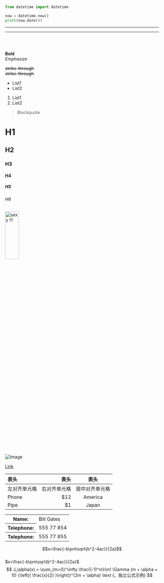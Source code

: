 ```python
from datetime import datetime

now = datetime.now()
print(now.date()) 
```

---
<hr>

<br>
<br>

**Bold**  
*Emphasize*  

~~strike-through~~  
<del>strike-through</del>    

- List1
- List2
1. List1
2. List2

> Blockquote

# H1

## H2

### H3

#### H4

##### H5

###### H6

<img src="http://h.hiphotos.baidu.com/image/pic/item/63d0f703918fa0ec6fcf95d2229759ee3c6ddbe1.jpg" title="sexy !!!" height='20%' width='30%'>   

![Image](http://h.hiphotos.baidu.com/image/pic/item/63d0f703918fa0ec6fcf95d2229759ee3c6ddbe1.jpg '美女')

[Link](https://www.baidu.com '百度')

| 表头     |     表头 |   表头    |
|:-------|-------:|:-------:|
| 左对齐单元格 | 右对齐单元格 | 居中对齐单元格 |
| Phone  |    $12 | America |
| Pipe   |     $1 |  Japan  |

<table style="width:100%">
  <tr>
    <th>Name:</th>
    <td>Bill Gates</td>
  </tr>
  <tr>
    <th>Telephone:</th>
    <td>555 77 854</td>
  </tr>
  <tr>
    <th>Telephone:</th>
    <td>555 77 855</td>
  </tr>
</table>

$$x=\frac{-b\pm\sqrt{b^2-4ac}}{2a}$$     
$x=\frac{-b\pm\sqrt{b^2-4ac}}{2a}$      
$$ J_\alpha(x) = \sum_{m=0}^\infty \frac{(-1)^m}{m! \Gamma (m + \alpha + 1)} {\left({ \frac{x}{2} }\right)}^{2m + \alpha} \text {，独立公式示例} $$
